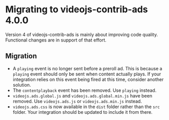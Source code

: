 # Migrating to videojs-contrib-ads 4.0.0

Version 4 of videojs-contrib-ads is mainly about improving code quality. Functional
changes are in support of that effort.

## Migration

* A `playing` event is no longer sent before a preroll ad. This is because a `playing`
event should only be sent when content actually plays. If your integration relies on
this event being fired at this time, consider another solution.
* The `contentplayback` event has been removed. Use `playing` instead.
* `videojs.ads.global.js` and `videojs.ads.global.min.js` have been removed. Use
`videojs.ads.js` or `videojs.ads.min.js` instead.
* `videojs.ads.css` is now available in the `dist` folder rather than the `src` folder.
Your integration should be updated to include it from there.
